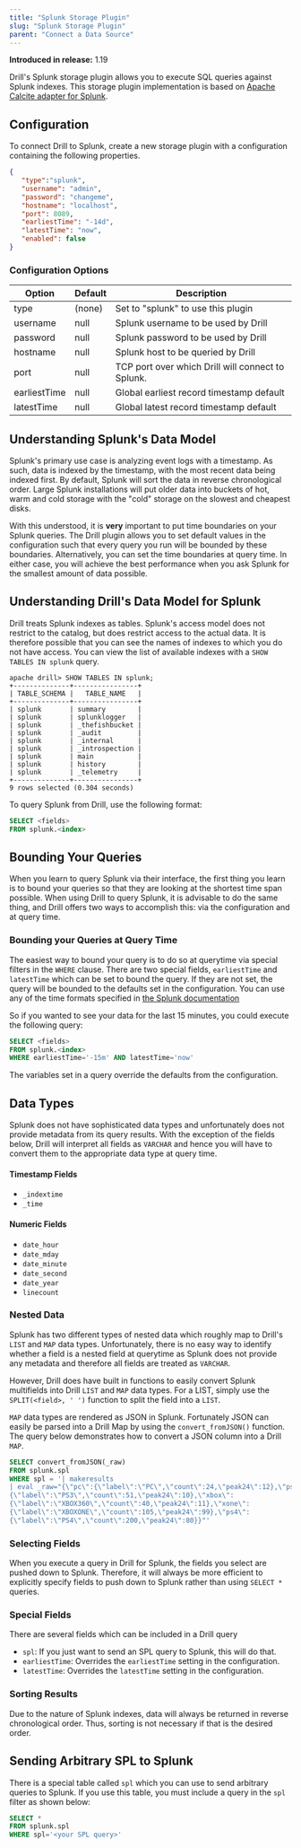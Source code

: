 ```yaml
---
title: "Splunk Storage Plugin"
slug: "Splunk Storage Plugin"
parent: "Connect a Data Source"
---
```


**Introduced in release:** 1.19

Drill's Splunk storage plugin allows you to execute SQL queries against Splunk
indexes. This storage plugin implementation is based on
[Apache Calcite adapter for Splunk](https://calcite.apache.org/javadocAggregate/org/apache/calcite/adapter/splunk/package-summary.html).

## Configuration

To connect Drill to Splunk, create a new storage plugin with a configuration
containing the following properties.

```json
{
   "type":"splunk",
   "username": "admin",
   "password": "changeme",
   "hostname": "localhost",
   "port": 8089,
   "earliestTime": "-14d",
   "latestTime": "now",
   "enabled": false
}
```

### Configuration Options

| Option       | Default | Description                                       |
| ------------ | ------- | ------------------------------------------------- |
| type         | (none)  | Set to "splunk" to use this plugin                |
| username     | null    | Splunk username to be used by Drill               |
| password     | null    | Splunk password to be used by Drill               |
| hostname     | null    | Splunk host to be queried by Drill                |
| port         | null    | TCP port over which Drill will connect to Splunk. |
| earliestTime | null    | Global earliest record timestamp default          |
| latestTime   | null    | Global latest record timestamp default            |

## Understanding Splunk's Data Model

Splunk's primary use case is analyzing event logs with a timestamp. As such,
data is indexed by the timestamp, with the most recent data being indexed first.
By default, Splunk will sort the data in reverse chronological order. Large
Splunk installations will put older data into buckets of hot, warm and cold
storage with the "cold" storage on the slowest and cheapest disks.

With this understood, it is **very** important to put time boundaries on your
Splunk queries. The Drill plugin allows you to set default values in the
configuration such that every query you run will be bounded by these boundaries.
Alternatively, you can set the time boundaries at query time. In either case,
you will achieve the best performance when you ask Splunk for the smallest
amount of data possible.

## Understanding Drill's Data Model for Splunk

Drill treats Splunk indexes as tables. Splunk's access model does not restrict
to the catalog, but does restrict access to the actual data. It is therefore
possible that you can see the names of indexes to which you do not have access.
You can view the list of available indexes with a `SHOW TABLES IN splunk` query.

```
apache drill> SHOW TABLES IN splunk;
+--------------+----------------+
| TABLE_SCHEMA |   TABLE_NAME   |
+--------------+----------------+
| splunk       | summary        |
| splunk       | splunklogger   |
| splunk       | _thefishbucket |
| splunk       | _audit         |
| splunk       | _internal      |
| splunk       | _introspection |
| splunk       | main           |
| splunk       | history        |
| splunk       | _telemetry     |
+--------------+----------------+
9 rows selected (0.304 seconds)
```

To query Splunk from Drill, use the following format:

```sql
SELECT <fields>
FROM splunk.<index>
```

## Bounding Your Queries

When you learn to query Splunk via their interface, the first thing you learn is
to bound your queries so that they are looking at the shortest time span
possible. When using Drill to query Splunk, it is advisable to do the same
thing, and Drill offers two ways to accomplish this: via the configuration and
at query time.

### Bounding your Queries at Query Time

The easiest way to bound your query is to do so at querytime via special filters
in the `WHERE` clause. There are two special fields, `earliestTime` and
`latestTime` which can be set to bound the query. If they are not set, the query
will be bounded to the defaults set in the configuration. You can use any of the
time formats specified in
[the Splunk documentation](https://docs.splunk.com/Documentation/Splunk/8.0.3/SearchReference/SearchTimeModifiers)

So if you wanted to see your data for the last 15 minutes, you could execute the
following query:

```sql
SELECT <fields>
FROM splunk.<index>
WHERE earliestTime='-15m' AND latestTime='now'
```

The variables set in a query override the defaults from the configuration.

## Data Types

Splunk does not have sophisticated data types and unfortunately does not provide
metadata from its query results. With the exception of the fields below, Drill
will interpret all fields as `VARCHAR` and hence you will have to convert them
to the appropriate data type at query time.

#### Timestamp Fields

- `_indextime`
- `_time`

#### Numeric Fields

- `date_hour`
- `date_mday`
- `date_minute`
- `date_second`
- `date_year`
- `linecount`

### Nested Data

Splunk has two different types of nested data which roughly map to Drill's
`LIST` and `MAP` data types. Unfortunately, there is no easy way to identify
whether a field is a nested field at querytime as Splunk does not provide any
metadata and therefore all fields are treated as `VARCHAR`.

However, Drill does have built in functions to easily convert Splunk multifields
into Drill `LIST` and `MAP` data types. For a LIST, simply use the
`SPLIT(<field>, ' ')` function to split the field into a `LIST`.

`MAP` data types are rendered as JSON in Splunk. Fortunately JSON can easily be
parsed into a Drill Map by using the `convert_fromJSON()` function. The query
below demonstrates how to convert a JSON column into a Drill `MAP`.

```sql
SELECT convert_fromJSON(_raw)
FROM splunk.spl
WHERE spl = '| makeresults
| eval _raw="{\"pc\":{\"label\":\"PC\",\"count\":24,\"peak24\":12},\"ps3\":
{\"label\":\"PS3\",\"count\":51,\"peak24\":10},\"xbox\":
{\"label\":\"XBOX360\",\"count\":40,\"peak24\":11},\"xone\":
{\"label\":\"XBOXONE\",\"count\":105,\"peak24\":99},\"ps4\":
{\"label\":\"PS4\",\"count\":200,\"peak24\":80}}"'
```

### Selecting Fields

When you execute a query in Drill for Splunk, the fields you select are pushed
down to Splunk. Therefore, it will always be more efficient to explicitly
specify fields to push down to Splunk rather than using `SELECT *` queries.

### Special Fields

There are several fields which can be included in a Drill query

- `spl`: If you just want to send an SPL query to Splunk, this will do that.
- `earliestTime`: Overrides the `earliestTime` setting in the configuration.
- `latestTime`: Overrides the `latestTime` setting in the configuration.

### Sorting Results

Due to the nature of Splunk indexes, data will always be returned in reverse
chronological order. Thus, sorting is not necessary if that is the desired
order.

## Sending Arbitrary SPL to Splunk

There is a special table called `spl` which you can use to send arbitrary
queries to Splunk. If you use this table, you must include a query in the `spl`
filter as shown below:

```sql
SELECT *
FROM splunk.spl
WHERE spl='<your SPL query>'
```
